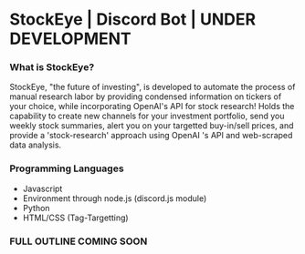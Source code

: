 # StockEye | Discord Bot | UNDER DEVELOPMENT

### What is StockEye?

StockEye, "the future of investing", is developed to automate the process of manual research labor by providing condensed information on tickers of your choice, while incorporating OpenAI's API for stock research!
Holds the capability to create new channels for your investment portfolio, send you weekly stock summaries, alert you on your targetted buy-in/sell prices, and provide a 'stock-research' approach using OpenAI 's API and web-scraped data analysis.

### Programming Languages

- Javascript
- Environment through node.js (discord.js module)
- Python
- HTML/CSS (Tag-Targetting)

### FULL OUTLINE COMING SOON

